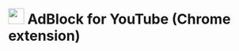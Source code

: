 # <img src="https://github.com/JoSimon05/YT-AdBlock/blob/Latest/icons/icon128.png" width="32"/> AdBlock for YouTube (Chrome extension)
